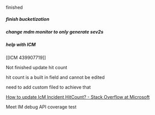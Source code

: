 

finished

##### finish bucketization
##### change mdm monitor to only generate sev2s
##### help with ICM 
[[ICM 439907719]]


Not finished
update hit count

hit count is a built in field and cannot be edited

need to add custom filed to achieve that

[How to update IcM Incident HitCount? - Stack Overflow at Microsoft](https://stackoverflow.microsoft.com/questions/131731)

Meet IM debug API coverage test